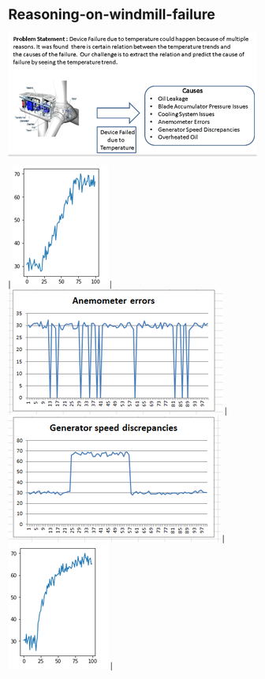 # Reasoning-on-windmill-failure  

<img src='/Dataset/Images/Usecase.PNG'>

| <img src='Dataset/Images/linear_rise.PNG'> | <img src='Dataset/Images/Anemometer_Errors.png'> | <img src='Dataset/Images/Generator_speed_discrepancy.png'> |  
<img src='Dataset/Images/convex_rise.PNG'> | 
